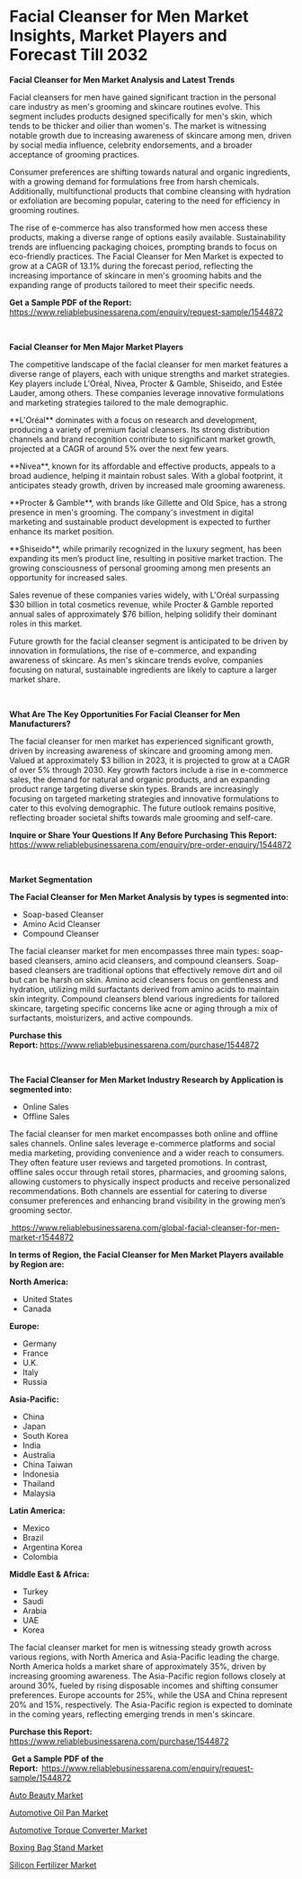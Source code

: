 <p><h1>Facial Cleanser for Men Market Insights, Market Players and Forecast Till 2032</h1></p><p><strong>Facial Cleanser for Men Market Analysis and Latest Trends</strong></p>
<p><p>Facial cleansers for men have gained significant traction in the personal care industry as men's grooming and skincare routines evolve. This segment includes products designed specifically for men's skin, which tends to be thicker and oilier than women's. The market is witnessing notable growth due to increasing awareness of skincare among men, driven by social media influence, celebrity endorsements, and a broader acceptance of grooming practices.</p><p>Consumer preferences are shifting towards natural and organic ingredients, with a growing demand for formulations free from harsh chemicals. Additionally, multifunctional products that combine cleansing with hydration or exfoliation are becoming popular, catering to the need for efficiency in grooming routines. </p><p>The rise of e-commerce has also transformed how men access these products, making a diverse range of options easily available. Sustainability trends are influencing packaging choices, prompting brands to focus on eco-friendly practices. The Facial Cleanser for Men Market is expected to grow at a CAGR of 13.1% during the forecast period, reflecting the increasing importance of skincare in men's grooming habits and the expanding range of products tailored to meet their specific needs.</p></p>
<p><strong>Get a Sample PDF of the Report:&nbsp;</strong> <a href="https://www.reliablebusinessarena.com/enquiry/request-sample/1544872?utm_campaign=2194&utm_medium=2&utm_source=Github&utm_content=ia&utm_term=06022025&utm_id=facial-cleanser-for-men">https://www.reliablebusinessarena.com/enquiry/request-sample/1544872</a></p>
<p>&nbsp;</p>
<p><strong>Facial Cleanser for Men Major Market Players</strong></p>
<p><p>The competitive landscape of the facial cleanser for men market features a diverse range of players, each with unique strengths and market strategies. Key players include L'Oréal, Nivea, Procter & Gamble, Shiseido, and Estée Lauder, among others. These companies leverage innovative formulations and marketing strategies tailored to the male demographic.</p><p>**L'Oréal** dominates with a focus on research and development, producing a variety of premium facial cleansers. Its strong distribution channels and brand recognition contribute to significant market growth, projected at a CAGR of around 5% over the next few years.</p><p>**Nivea**, known for its affordable and effective products, appeals to a broad audience, helping it maintain robust sales. With a global footprint, it anticipates steady growth, driven by increased male grooming awareness.</p><p>**Procter & Gamble**, with brands like Gillette and Old Spice, has a strong presence in men's grooming. The company's investment in digital marketing and sustainable product development is expected to further enhance its market position.</p><p>**Shiseido**, while primarily recognized in the luxury segment, has been expanding its men’s product line, resulting in positive market traction. The growing consciousness of personal grooming among men presents an opportunity for increased sales.</p><p>Sales revenue of these companies varies widely, with L'Oréal surpassing $30 billion in total cosmetics revenue, while Procter & Gamble reported annual sales of approximately $76 billion, helping solidify their dominant roles in this market. </p><p>Future growth for the facial cleanser segment is anticipated to be driven by innovation in formulations, the rise of e-commerce, and expanding awareness of skincare. As men's skincare trends evolve, companies focusing on natural, sustainable ingredients are likely to capture a larger market share.</p></p>
<p>&nbsp;</p>
<p><strong>What Are The Key Opportunities For Facial Cleanser for Men Manufacturers?</strong></p>
<p><p>The facial cleanser for men market has experienced significant growth, driven by increasing awareness of skincare and grooming among men. Valued at approximately $3 billion in 2023, it is projected to grow at a CAGR of over 5% through 2030. Key growth factors include a rise in e-commerce sales, the demand for natural and organic products, and an expanding product range targeting diverse skin types. Brands are increasingly focusing on targeted marketing strategies and innovative formulations to cater to this evolving demographic. The future outlook remains positive, reflecting broader societal shifts towards male grooming and self-care.</p></p>
<p><strong>Inquire or Share Your Questions If Any Before Purchasing This Report:</strong> <a href="https://www.reliablebusinessarena.com/enquiry/pre-order-enquiry/1544872?utm_campaign=2194&utm_medium=2&utm_source=Github&utm_content=ia&utm_term=06022025&utm_id=facial-cleanser-for-men">https://www.reliablebusinessarena.com/enquiry/pre-order-enquiry/1544872</a></p>
<p>&nbsp;</p>
<p><strong>Market Segmentation</strong></p>
<p><strong>The Facial Cleanser for Men Market Analysis by types is segmented into:</strong></p>
<p><ul><li>Soap-based Cleanser</li><li>Amino Acid Cleanser</li><li>Compound Cleanser</li></ul></p>
<p><p>The facial cleanser market for men encompasses three main types: soap-based cleansers, amino acid cleansers, and compound cleansers. Soap-based cleansers are traditional options that effectively remove dirt and oil but can be harsh on skin. Amino acid cleansers focus on gentleness and hydration, utilizing mild surfactants derived from amino acids to maintain skin integrity. Compound cleansers blend various ingredients for tailored skincare, targeting specific concerns like acne or aging through a mix of surfactants, moisturizers, and active compounds.</p></p>
<p><strong>Purchase this Report:&nbsp;</strong><a href="https://www.reliablebusinessarena.com/purchase/1544872?utm_campaign=2194&utm_medium=2&utm_source=Github&utm_content=ia&utm_term=06022025&utm_id=facial-cleanser-for-men">https://www.reliablebusinessarena.com/purchase/1544872</a></p>
<p>&nbsp;</p>
<p><strong>The Facial Cleanser for Men Market Industry Research by Application is segmented into:</strong></p>
<p><ul><li>Online Sales</li><li>Offline Sales</li></ul></p>
<p><p>The facial cleanser for men market encompasses both online and offline sales channels. Online sales leverage e-commerce platforms and social media marketing, providing convenience and a wider reach to consumers. They often feature user reviews and targeted promotions. In contrast, offline sales occur through retail stores, pharmacies, and grooming salons, allowing customers to physically inspect products and receive personalized recommendations. Both channels are essential for catering to diverse consumer preferences and enhancing brand visibility in the growing men’s grooming sector.</p></p>
<p><a href="https://www.reliablebusinessarena.com/global-facial-cleanser-for-men-market-r1544872?utm_campaign=2194&utm_medium=2&utm_source=Github&utm_content=ia&utm_term=06022025&utm_id=facial-cleanser-for-men">&nbsp;https://www.reliablebusinessarena.com/global-facial-cleanser-for-men-market-r1544872</a></p>
<p><strong>In terms of Region, the Facial Cleanser for Men Market Players available by Region are:</strong></p>
<p>
    <p> <strong> North America: </strong>
        <ul>
            <li>United States</li>
            <li>Canada</li>
        </ul>
        </p> 
    <p> <strong> Europe: </strong>
        <ul>
            <li>Germany</li>
            <li>France</li>
            <li>U.K.</li>
            <li>Italy</li>
            <li>Russia</li>
        </ul>
        </p> 
    <p> <strong> Asia-Pacific: </strong>
        <ul>
            <li>China</li>
            <li>Japan</li>
            <li>South Korea</li>
            <li>India</li>
            <li>Australia</li>
            <li>China Taiwan</li>
            <li>Indonesia</li>
            <li>Thailand</li>
            <li>Malaysia</li>
        </ul>
        </p> 
    <p> <strong> Latin America: </strong>
        <ul>
            <li>Mexico</li>
            <li>Brazil</li>
            <li>Argentina Korea</li>
            <li>Colombia</li>
        </ul>
        </p> 
    <p> <strong> Middle East & Africa: </strong>
        <ul>
            <li>Turkey</li>
            <li>Saudi</li>
            <li>Arabia</li>
            <li>UAE</li>
            <li>Korea</li>
        </ul>
    </p>
    </p>
<p><p>The facial cleanser market for men is witnessing steady growth across various regions, with North America and Asia-Pacific leading the charge. North America holds a market share of approximately 35%, driven by increasing grooming awareness. The Asia-Pacific region follows closely at around 30%, fueled by rising disposable incomes and shifting consumer preferences. Europe accounts for 25%, while the USA and China represent 20% and 15%, respectively. The Asia-Pacific region is expected to dominate in the coming years, reflecting emerging trends in men's skincare.</p></p>
<p><strong>Purchase this Report: </strong><a href="https://www.reliablebusinessarena.com/purchase/1544872?utm_campaign=2194&utm_medium=2&utm_source=Github&utm_content=ia&utm_term=06022025&utm_id=facial-cleanser-for-men">https://www.reliablebusinessarena.com/purchase/1544872</a></p>
<p>&nbsp;<strong>Get a Sample PDF of the Report:&nbsp;&nbsp;</strong><a href="https://www.reliablebusinessarena.com/enquiry/request-sample/1544872?utm_campaign=2194&utm_medium=2&utm_source=Github&utm_content=ia&utm_term=06022025&utm_id=facial-cleanser-for-men">https://www.reliablebusinessarena.com/enquiry/request-sample/1544872</a></p>
<p><strong></strong></p>
<p><p><a href="https://www.linkedin.com/pulse/comprehensive-growth-insights-auto-beauty-market-expected-ut8pe?utm_campaign=2194&utm_medium=2&utm_source=Github&utm_content=ia&utm_term=06022025&utm_id=facial-cleanser-for-men">Auto Beauty Market</a></p><p><a href="https://www.linkedin.com/pulse/why-automotive-oil-pan-market-thriving-49-cagr-through-2032-ph1sc?utm_campaign=2194&utm_medium=2&utm_source=Github&utm_content=ia&utm_term=06022025&utm_id=facial-cleanser-for-men">Automotive Oil Pan Market</a></p><p><a href="https://www.linkedin.com/pulse/automotive-torque-converter-market-rise-tracking-109-cagr-e28oe?utm_campaign=2194&utm_medium=2&utm_source=Github&utm_content=ia&utm_term=06022025&utm_id=facial-cleanser-for-men">Automotive Torque Converter Market</a></p><p><a href="https://github.com/gukenneth26571/Market-Research-Report-List-1/blob/main/boxing-bag-stand-market.md?utm_campaign=2194&utm_medium=2&utm_source=Github&utm_content=ia&utm_term=06022025&utm_id=facial-cleanser-for-men">Boxing Bag Stand Market</a></p><p><a href="https://www.linkedin.com/pulse/silicon-fertilizer-market-size-revenue-analysis-cagr-76-from-ymkse?utm_campaign=2194&utm_medium=2&utm_source=Github&utm_content=ia&utm_term=06022025&utm_id=facial-cleanser-for-men">Silicon Fertilizer Market</a></p></p>